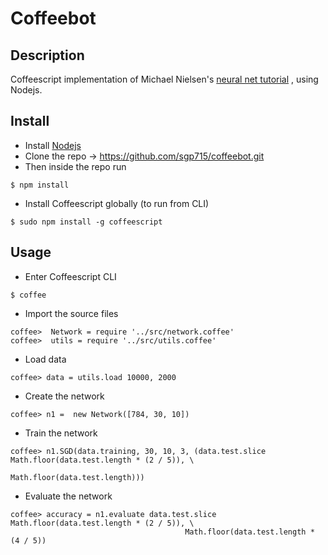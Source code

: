 # Coffeebot

## Description
Coffeescript implementation of Michael Nielsen's [neural net tutorial](http://neuralnetworksanddeeplearning.com/chap1.html) , using Nodejs.

## Install

* Install [Nodejs](https://nodejs.org/en/)
* Clone the repo -> https://github.com/sgp715/coffeebot.git
* Then inside the repo run
```
$ npm install
```
* Install Coffeescript globally (to run from CLI)
```
$ sudo npm install -g coffeescript
```

## Usage

* Enter Coffeescript CLI
```
$ coffee
```
* Import the source files
```
coffee>  Network = require '../src/network.coffee'
coffee>  utils = require '../src/utils.coffee'
```
* Load data
```
coffee> data = utils.load 10000, 2000
```
* Create the network
```
coffee> n1 =  new Network([784, 30, 10])
```
* Train the network
```
coffee> n1.SGD(data.training, 30, 10, 3, (data.test.slice Math.floor(data.test.length * (2 / 5)), \
                                                 Math.floor(data.test.length)))
```
* Evaluate the network
```
coffee> accuracy = n1.evaluate data.test.slice Math.floor(data.test.length * (2 / 5)), \
                                       Math.floor(data.test.length * (4 / 5))
```
